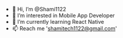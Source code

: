 - 👋 Hi, I’m @Shami1122
- 👀 I’m interested in Mobile App Developer
- 🌱 I’m currently learning React Native
- 📫 Reach me 'shamitech1122@gmail.com'


<!---
Shami1122/Shami1122 is a ✨ special ✨ repository because its `README.md` (this file) appears on your GitHub profile.
You can click the Preview link to take a look at your changes.
--->
